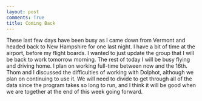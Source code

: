 ```yaml
---
layout: post
comments: True
title: Coming Back
---
```


These last few days have been busy as I came down from Vermont and headed back to New Hampshire for one last night. I have a bit of time at the airport, before my flight boards. I wanted to just update the group that I will be back to work tomorrow morning. The rest of today I will be busy flying and driving home. I plan on working full-time between now and the 16th. Thom and I discussed the difficulties of working with Dolphot, although we plan on continuing to use it. We will need to divide to get through all of the data since the program takes so long to run, and I think it will be good when we are together at the end of this week going forward.  
